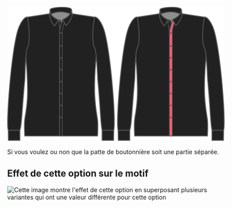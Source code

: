 ![Gorge (Patte de boutonnières) séparée](seperatebuttonholeplacket.svg)

Si vous voulez ou non que la patte de boutonnière soit une partie séparée.

## Effet de cette option sur le motif

![Cette image montre l'effet de cette option en superposant plusieurs variantes qui ont une valeur différente pour cette option](simon\_seperatebuttonholeplacket\_sample.svg "Effet de cette option sur le motif")
